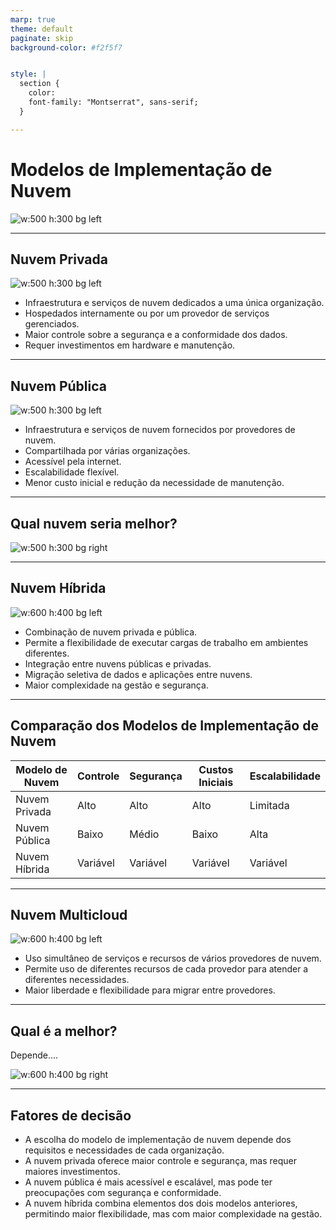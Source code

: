 ```yaml
---
marp: true
theme: default
paginate: skip
background-color: #f2f5f7


style: |
  section {
    color: 
    font-family: "Montserrat", sans-serif;
  }

---
```


# Modelos de Implementação de Nuvem

![w:500 h:300 bg left](https://tiinside.com.br/wp-content/uploads/2017/09/cLOUD.NUVEM_.png)

---
## Nuvem Privada

<!-- É um modelo de nuvem destinado a apenas uma empresa, onde as principais vantagens é a sua segurança e modularização de acordo com as necessidades da empresa e as desvantagem é a baixa escalabilidade e o custo elevado -->

![w:500 h:300 bg left](https://comoaprenderwindows.com.br/wp-content/uploads/2020/07/nuvemprivada.png)

- Infraestrutura e serviços de nuvem dedicados a uma única organização.
- Hospedados internamente ou por um provedor de serviços gerenciados.
- Maior controle sobre a segurança e a conformidade dos dados.
- Requer investimentos em hardware e manutenção.

---

## Nuvem Pública

<!-- É um modelo de nuvem destinado a diferentes empresas, onde as principais vantagens é a sua alta escalabilidade e o baixo custo e as desvantagem é a segurança -->

![w:500 h:300 bg left](https://www.datarain.com.br/wp-content/uploads/2021/08/publicacloud.png)


- Infraestrutura e serviços de nuvem fornecidos por provedores de nuvem.
- Compartilhada por várias organizações.
- Acessível pela internet.
- Escalabilidade flexível.
- Menor custo inicial e redução da necessidade de manutenção.

---

## Qual nuvem seria melhor?
![w:500 h:300 bg right](https://www.hlti.com.br/wp-content/uploads/2022/07/Nuvem-Privada-x-Nuvem-Publica-Qual-o-melhor-tipo-de-nuvem.png)

---

## Nuvem Híbrida

<!-- É um modelo de nuvem onde se tem os dois benefícios de nuvem, privada e pública, onde pode usar, por exemplo, segurança em dados mais sensíveis e escalabilidade e disponibilidade em aplicações onde se tem essa demanda -->

![w:600 h:400 bg left](https://www.scurra.com.br/blog/wp-content/uploads/2017/08/cloud-hibryd-768x467.png)

- Combinação de nuvem privada e pública.
- Permite a flexibilidade de executar cargas de trabalho em ambientes diferentes.
- Integração entre nuvens públicas e privadas.
- Migração seletiva de dados e aplicações entre nuvens.
- Maior complexidade na gestão e segurança.

---

## Comparação dos Modelos de Implementação de Nuvem

| Modelo de Nuvem   | Controle | Segurança | Custos Iniciais | Escalabilidade |
|-------------------|----------|-----------|-----------------|----------------|
| Nuvem Privada     | Alto     | Alto      | Alto            | Limitada       |
| Nuvem Pública     | Baixo    | Médio     | Baixo           | Alta           |
| Nuvem Híbrida     | Variável | Variável  | Variável        | Variável       |

---
## Nuvem Multicloud

<!-- É um modelo onde se usam diferentes clouds de acordo com a necessidade do problema. A principal vantagem é a flexibilidade de solução de cada problema específico com a melhor ferramenta -->

![w:600 h:400 bg left](https://t9z6z8s3.rocketcdn.me/wp-content/uploads/2021/01/Multicloud.png)

-  Uso simultâneo de serviços e recursos de vários provedores de nuvem.
- Permite uso de diferentes recursos de cada provedor para atender a diferentes necessidades.
- Maior liberdade e flexibilidade para migrar entre provedores.

---
## Qual é a melhor?

Depende....

![w:600 h:400 bg right](https://ss3tecnologia.com.br/wp-content/uploads/2023/05/nuvem-publica-privada-ou-hibrida-1024x536.png)

---

## Fatores de decisão

- A escolha do modelo de implementação de nuvem depende dos requisitos e necessidades de cada organização.
- A nuvem privada oferece maior controle e segurança, mas requer maiores investimentos.
- A nuvem pública é mais acessível e escalável, mas pode ter preocupações com segurança e conformidade.
- A nuvem híbrida combina elementos dos dois modelos anteriores, permitindo maior flexibilidade, mas com maior complexidade na gestão.
